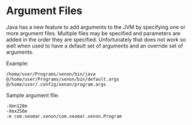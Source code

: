 # Argument Files
Java has a new feature to add arguments to the JVM by specifying one or more 
argument files. Multiple files may be specified and parameters are added in the 
order they are specified. Unfortunately that does not work so well when used to 
have a default set of arguments and an override set of arguments.

Example:

    /home/user/Programs/xenon/bin/java @/home/user/Programs/xenon/bin/default.args @/home/user/.config/xenon/program.args
    
Sample argument file:

    -Xmn128m
    -Xmx256m
    -m com.xeomar.xenon/com.xeomar.xenon.Program
